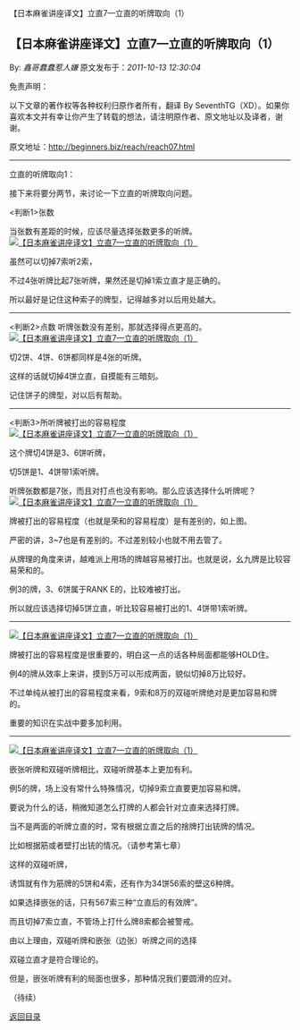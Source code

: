 【日本麻雀讲座译文】立直7—立直的听牌取向（1）
## 【日本麻雀讲座译文】立直7—立直的听牌取向（1）

By: *鑫哥蠢蠢惹人嫌* 原文发布于：*2011-10-13 12:30:04*

免责声明：

以下文章的著作权等各种权利归原作者所有，翻译 By
SeventhTG（XD）。如果你喜欢本文并有幸让你产生了转载的想法，请注明原作者、原文地址以及译者，谢谢。

原文地址：http://beginners.biz/reach/reach07.html

------------------------------------------------------------------------------------

立直的听牌取向1：

接下来将要分两节，来讨论一下立直的听牌取向问题。

<判断1>张数

当张数有差距的时候，应该尽量选择张数更多的听牌。
[![【日本麻雀讲座译文】立直7&mdash;立直的听牌取向（1）](http://s8.sinaimg.cn/middle/7f78b76fgaf26c0a3def7&amp;690)](http://photo.blog.sina.com.cn/showpic.html#blogid=7f78b76f0100y7rh&url=http://s8.sinaimg.cn/orignal/7f78b76fgaf26c0a3def7)

虽然可以切掉7索听2索，

不过4张听牌比起7张听牌，果然还是切掉1索立直才是正确的。

所以最好是记住这种索子的牌型，记得越多对以后用处越大。

------------------------------------------------------------------------------------
<判断2>点数
听牌张数没有差别，那就选择得点更高的。
[![【日本麻雀讲座译文】立直7&mdash;立直的听牌取向（1）](http://s10.sinaimg.cn/middle/7f78b76fgaf26cec26199&amp;690)](http://photo.blog.sina.com.cn/showpic.html#blogid=7f78b76f0100y7rh&url=http://s10.sinaimg.cn/orignal/7f78b76fgaf26cec26199)

切2饼、4饼、6饼都同样是4张的听牌。

这样的话就切掉4饼立直，自摸能有三暗刻。

记住饼子的牌型，对以后有帮助。

------------------------------------------------------------------------------------
<判断3>所听牌被打出的容易程度
[![【日本麻雀讲座译文】立直7&mdash;立直的听牌取向（1）](http://s2.sinaimg.cn/middle/7f78b76fg77ea49154371&amp;690)](http://photo.blog.sina.com.cn/showpic.html#blogid=7f78b76f0100y7rh&url=http://s2.sinaimg.cn/orignal/7f78b76fg77ea49154371)

这个牌切4饼是3、6饼听牌，

切5饼是1、4饼带1索听牌。

听牌张数都是7张，而且对打点也没有影响。那么应该选择什么听牌呢？
[![【日本麻雀讲座译文】立直7&mdash;立直的听牌取向（1）](http://s16.sinaimg.cn/middle/7f78b76fgaf26e73b4def&amp;690)](http://photo.blog.sina.com.cn/showpic.html#blogid=7f78b76f0100y7rh&url=http://s16.sinaimg.cn/orignal/7f78b76fgaf26e73b4def)

牌被打出的容易程度（也就是荣和的容易程度）是有差别的，如上图。

严密的讲，3~7也是有差别的。不过差别较小也就不用去管了。

从牌理的角度来讲，越难派上用场的牌越容易被打出。也就是说，幺九牌是比较容易荣和的。

例3的牌，3、6饼属于RANK E的，比较难被打出。

所以就应该选择切掉5饼立直，听比较容易被打出的1、4饼带1索听牌。

------------------------------------------------------------------------------------
[![【日本麻雀讲座译文】立直7&mdash;立直的听牌取向（1）](http://s5.sinaimg.cn/middle/7f78b76fgaf270756aa04&amp;690)](http://photo.blog.sina.com.cn/showpic.html#blogid=7f78b76f0100y7rh&url=http://s5.sinaimg.cn/orignal/7f78b76fgaf270756aa04)

牌被打出的容易程度是很重要的，明白这一点的话各种局面都能够HOLD住。

例4的牌从效率上来讲，摸到5万可以形成两面，貌似切掉8万比较好。

不过单纯从被打出的容易程度来看，9索和8万的双碰听牌绝对是更加容易和牌的。

重要的知识在实战中要多加利用。

------------------------------------------------------------------------------------
[![【日本麻雀讲座译文】立直7&mdash;立直的听牌取向（1）](http://s16.sinaimg.cn/middle/7f78b76fgaf27112878af&amp;690)](http://photo.blog.sina.com.cn/showpic.html#blogid=7f78b76f0100y7rh&url=http://s16.sinaimg.cn/orignal/7f78b76fgaf27112878af)

嵌张听牌和双碰听牌相比，双碰听牌基本上更加有利。

例5的牌，场上没有常什么特殊情况，切掉9索立直要更加容易和牌。

要说为什么的话，稍微知道怎么打牌的人都会针对立直来选择打牌。

当不是两面的听牌立直的时，常有根据立直之后的捨牌打出铳牌的情况。

比如根据筋或者壁打出铳的情况。（请参考第七章）

这样的双碰听牌，

诱饵就有作为筋牌的5饼和4索，还有作为34饼56索的壁这6种牌。

如果选择嵌张的话，只有567索三种“立直后的有效牌”。

而且切掉7索立直，不管场上打什么牌8索都会被警戒。

由以上理由，双碰听牌和嵌张（边张）听牌之间的选择

双碰立直才是符合理论的。

但是，嵌张听牌有利的局面也很多，那种情况我们要圆滑的应对。

（待续）

[返回目录](index.html)
